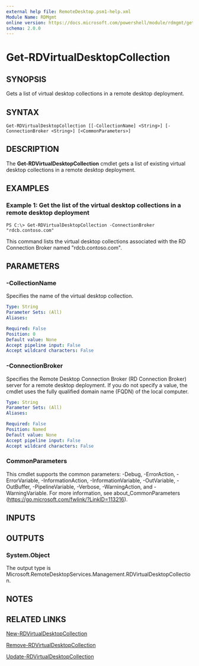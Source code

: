 ```yaml
---
external help file: RemoteDesktop.psm1-help.xml
Module Name: RDMgmt
online version: https://docs.microsoft.com/powershell/module/rdmgmt/get-rdvirtualdesktopcollection?view=windowsserver2012-ps&wt.mc_id=ps-gethelp
schema: 2.0.0
---
```


# Get-RDVirtualDesktopCollection

## SYNOPSIS
Gets a list of virtual desktop collections in a remote desktop deployment.

## SYNTAX

```
Get-RDVirtualDesktopCollection [[-CollectionName] <String>] [-ConnectionBroker <String>] [<CommonParameters>]
```

## DESCRIPTION
The **Get-RDVirtualDesktopCollection** cmdlet gets a list of existing virtual desktop collections in a remote desktop deployment.

## EXAMPLES

### Example 1: Get the list of the virtual desktop collections in a remote desktop deployment
```
PS C:\> Get-RDVirtualDesktopCollection -ConnectionBroker "rdcb.contoso.com"
```

This command lists the virtual desktop collections associated with the RD Connection Broker named "rdcb.contoso.com".

## PARAMETERS

### -CollectionName
Specifies the name of the virtual desktop collection.

```yaml
Type: String
Parameter Sets: (All)
Aliases:

Required: False
Position: 0
Default value: None
Accept pipeline input: False
Accept wildcard characters: False
```

### -ConnectionBroker
Specifies the Remote Desktop Connection Broker (RD Connection Broker) server for a remote desktop deployment.
If you do not specify a value, the cmdlet uses the fully qualified domain name (FQDN) of the local computer.

```yaml
Type: String
Parameter Sets: (All)
Aliases:

Required: False
Position: Named
Default value: None
Accept pipeline input: False
Accept wildcard characters: False
```

### CommonParameters
This cmdlet supports the common parameters: -Debug, -ErrorAction, -ErrorVariable, -InformationAction, -InformationVariable, -OutVariable, -OutBuffer, -PipelineVariable, -Verbose, -WarningAction, and -WarningVariable. For more information, see about_CommonParameters (https://go.microsoft.com/fwlink/?LinkID=113216).

## INPUTS

## OUTPUTS

### System.Object
The output type is Microsoft.RemoteDesktopServices.Management.RDVirtualDesktopCollection.

## NOTES

## RELATED LINKS

[New-RDVirtualDesktopCollection](./New-RDVirtualDesktopCollection.md)

[Remove-RDVirtualDesktopCollection](./Remove-RDVirtualDesktopCollection.md)

[Update-RDVirtualDesktopCollection](./Update-RDVirtualDesktopCollection.md)

